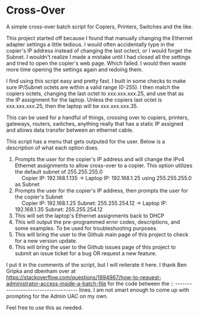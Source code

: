 # Cross-Over
A simple cross-over batch script for Copiers, Printers, Switches and the like.

This project started off because I found that manually changing the Ethernet adapter settings a little tedious. I would often accidentally type in the copier's IP address instead of changing the last octect, or I would forget the Subnet. I wouldn't realize I made a mistake until I had closed all the settings and tried to open the copier's web page. Which failed. I would then waste more time opening the settings again and redoing them.

I find using this script easy and pretty fast. I built in some checks to make sure IP/Subnet octets are within a valid range (0-255). I then match the copiers octets, changing the last octet to xxx.xxx.xxx.25, and use that as the IP assignment for the laptop. Unless the copiers last octet is xxx.xxx.xxx.25, then the laptop will be xxx.xxx.xxx.35.

This can be used for a handful of things, crossing over to copiers, printers, gateways, routers, switches, anything really that has a static IP assigned and allows data transfer between an ethernet cable.

This script has a menu that gets outputed for the user. Below is a description of what each option does.
1) Prompts the user for the copier's IP address and will change the IPv4 Ethernet assignments to allow cross-over to a copier. This option utilizes the default subnet of 255.255.255.0
<br/> &emsp; Copier IP: 192.168.1.135 -> Laptop IP: 192.168.1.25 using 255.255.255.0 as Subnet
2) Prompts the user for the copier's IP address, then prompts the user for the copier's Subnet
<br/> &emsp; Copier IP: 192.168.1.25 Subnet: 255.255.254.12 -> Laptop IP: 192.168.1.35 Subnet: 255.255.254.12
3) This will set the laptop's Ethernet assignments back to DHCP
4) This will output the pre-programmed error codes, descriptions, and some examples. To be used for troubleshooting purposes.
5) This will bring the user to the Github main page of this project to check for a new version update.
6) This will bring the user to the Github issues page of this project to submit an issue ticket for a bug OR request a new feature.


I put it in the comments of the script, but I will reiterate it here. I thank Ben Gripka and dbenham over at https://stackoverflow.com/questions/1894967/how-to-request-administrator-access-inside-a-batch-file for the code between the :: ------------------------------------- lines. I am not smart enough to come up with prompting for the Admin UAC on my own.

Feel free to use this as needed.
